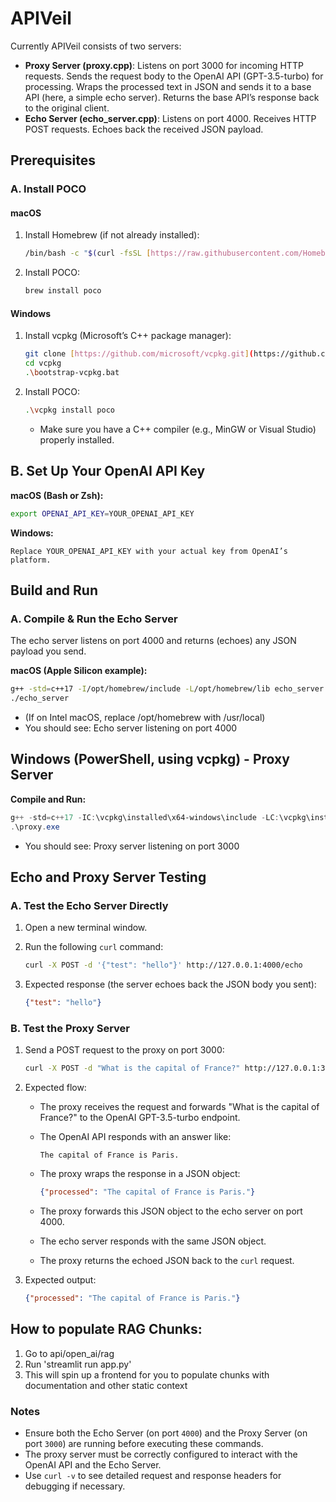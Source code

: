 # APIVeil

Currently APIVeil consists of two servers:

* **Proxy Server (proxy.cpp)**: Listens on port 3000 for incoming HTTP requests. Sends the request body to the OpenAI API (GPT-3.5-turbo) for processing. Wraps the processed text in JSON and sends it to a base API (here, a simple echo server). Returns the base API’s response back to the original client.
* **Echo Server (echo_server.cpp)**: Listens on port 4000. Receives HTTP POST requests. Echoes back the received JSON payload.

## Prerequisites

### A. Install POCO

#### macOS

1.  Install Homebrew (if not already installed):

    ```bash
    /bin/bash -c "$(curl -fsSL [https://raw.githubusercontent.com/Homebrew/install/HEAD/install.sh](https://raw.githubusercontent.com/Homebrew/install/HEAD/install.sh))"
    ```

2.  Install POCO:

    ```bash
    brew install poco
    ```

#### Windows

1.  Install vcpkg (Microsoft’s C++ package manager):

    ```bash
    git clone [https://github.com/microsoft/vcpkg.git](https://github.com/microsoft/vcpkg.git)
    cd vcpkg
    .\bootstrap-vcpkg.bat
    ```

2.  Install POCO:

    ```bash
    .\vcpkg install poco
    ```

    * Make sure you have a C++ compiler (e.g., MinGW or Visual Studio) properly installed.

## B. Set Up Your OpenAI API Key

**macOS (Bash or Zsh):**

```bash
export OPENAI_API_KEY=YOUR_OPENAI_API_KEY
```
**Windows:**

```$env:OPENAI_API_KEY="YOUR_OPENAI_API_KEY"
Replace YOUR_OPENAI_API_KEY with your actual key from OpenAI’s platform.
```
## Build and Run

### A. Compile & Run the Echo Server

The echo server listens on port 4000 and returns (echoes) any JSON payload you send.

**macOS (Apple Silicon example):**

```bash
g++ -std=c++17 -I/opt/homebrew/include -L/opt/homebrew/lib echo_server.cpp -lPocoNet -lPocoUtil -lPocoFoundation -pthread -o echo_server
./echo_server
```
* (If on Intel macOS, replace /opt/homebrew with /usr/local)
* You should see: Echo server listening on port 4000

## Windows (PowerShell, using vcpkg) - Proxy Server

**Compile and Run:**

```powershell
g++ -std=c++17 -IC:\vcpkg\installed\x64-windows\include -LC:\vcpkg\installed\x64-windows\lib proxy.cpp -lPocoNet -lPocoUtil -lPocoFoundation -lPocoNetSSL -lPocoCrypto -lPocoJSON -pthread -o proxy.exe
.\proxy.exe
```
* You should see: Proxy server listening on port 3000

## Echo and Proxy Server Testing

### A. Test the Echo Server Directly

1. Open a new terminal window.
2. Run the following `curl` command:

   ```sh
   curl -X POST -d '{"test": "hello"}' http://127.0.0.1:4000/echo
   ```

3. Expected response (the server echoes back the JSON body you sent):

   ```json
   {"test": "hello"}
   ```

### B. Test the Proxy Server

1. Send a POST request to the proxy on port 3000:

   ```sh
   curl -X POST -d "What is the capital of France?" http://127.0.0.1:3000/test
   ```

2. Expected flow:
   - The proxy receives the request and forwards "What is the capital of France?" to the OpenAI GPT-3.5-turbo endpoint.
   - The OpenAI API responds with an answer like:
     
     ```
     The capital of France is Paris.
     ```
   - The proxy wraps the response in a JSON object:
     
     ```json
     {"processed": "The capital of France is Paris."}
     ```
   - The proxy forwards this JSON object to the echo server on port 4000.
   - The echo server responds with the same JSON object.
   - The proxy returns the echoed JSON back to the `curl` request.

3. Expected output:

   ```json
   {"processed": "The capital of France is Paris."}
   ```
## How to populate RAG Chunks:
1. Go to api/open_ai/rag
2. Run 'streamlit run app.py'
3. This will spin up a frontend for you to populate chunks with documentation and other static context


### Notes
- Ensure both the Echo Server (on port `4000`) and the Proxy Server (on port `3000`) are running before executing these commands.
- The proxy server must be correctly configured to interact with the OpenAI API and the Echo Server.
- Use `curl -v` to see detailed request and response headers for debugging if necessary.

